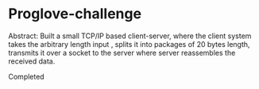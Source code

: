 # Proglove-challenge
Abstract:
Built a small TCP/IP based client-server, where the client system takes the arbitrary length input , splits it into packages of 20 bytes length, transmits it over a socket to the server where server reassembles the received data.

Completed
